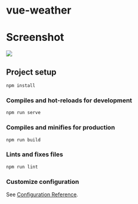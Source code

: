 # vue-weather

# Screenshot

<img src="https://i.ibb.co/cJwBTQ6/Screenshot-2020-01-25-15-36-18.png"/>

## Project setup
```
npm install
```

### Compiles and hot-reloads for development
```
npm run serve
```

### Compiles and minifies for production
```
npm run build
```

### Lints and fixes files
```
npm run lint
```

### Customize configuration
See [Configuration Reference](https://cli.vuejs.org/config/).
